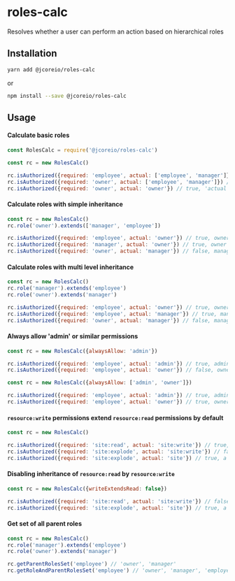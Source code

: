 # roles-calc

Resolves whether a user can perform an action based on hierarchical roles

## Installation

```sh
yarn add @jcoreio/roles-calc
```
or
```sh
npm install --save @jcoreio/roles-calc
```

## Usage

#### Calculate basic roles

```js
const RolesCalc = require('@jcoreio/roles-calc')

const rc = new RolesCalc()

rc.isAuthorized({required: 'employee', actual: ['employee', 'manager']}) // true
rc.isAuthorized({required: 'owner', actual: ['employee', 'manager']}) // false
rc.isAuthorized({required: 'owner', actual: 'owner'}) // true, 'actual' can be a string or array
```

#### Calculate roles with simple inheritance

```js
const rc = new RolesCalc()
rc.role('owner').extends(['manager', 'employee'])

rc.isAuthorized({required: 'employee', actual: 'owner'}) // true, owner > employee
rc.isAuthorized({required: 'manager', actual: 'owner'}) // true, owner > manager
rc.isAuthorized({required: 'owner', actual: 'manager'}) // false, manager < owner
```

#### Calculate roles with multi level inheritance

```js
const rc = new RolesCalc()
rc.role('manager').extends('employee')
rc.role('owner').extends('manager')

rc.isAuthorized({required: 'employee', actual: 'owner'}) // true, owner > manager > employee
rc.isAuthorized({required: 'employee', actual: 'manager'}) // true, manager > employee
rc.isAuthorized({required: 'owner', actual: 'manager'}) // false, manager < owner
```

#### Always allow 'admin' or similar permissions

```js
const rc = new RolesCalc({alwaysAllow: 'admin'})

rc.isAuthorized({required: 'employee', actual: 'admin'}) // true, admin is always authorized
rc.isAuthorized({required: 'employee', actual: 'owner'}) // false, owner wasn't included in alwaysAllow
```

```js
const rc = new RolesCalc({alwaysAllow: ['admin', 'owner']})

rc.isAuthorized({required: 'employee', actual: 'admin'}) // true, admin is always authorized
rc.isAuthorized({required: 'employee', actual: 'owner'}) // true, owner is always authorized
```

#### `resource:write` permissions extend `resource:read` permissions by default

```js
const rc = new RolesCalc()

rc.isAuthorized({required: 'site:read', actual: 'site:write'}) // true, resource:write > resource:read
rc.isAuthorized({required: 'site:explode', actual: 'site:write'}) // false, resource:write does not extend unrelated actions by default
rc.isAuthorized({required: 'site:explode', actual: 'site'}) // true, a general 'resource' role extends all 'resource:action' roles
```

#### Disabling inheritance of `resource:read` by `resource:write`

```js
const rc = new RolesCalc({writeExtendsRead: false})

rc.isAuthorized({required: 'site:read', actual: 'site:write'}) // false when write does not extend read
rc.isAuthorized({required: 'site:explode', actual: 'site'}) // true, a general 'resource' role extends all 'resource:action' roles, even when 'resource:write' does not extend 'resource:read'
```

#### Get set of all parent roles

```js
const rc = new RolesCalc()
rc.role('manager').extends('employee')
rc.role('owner').extends('manager')

rc.getParentRolesSet('employee') // 'owner', 'manager'
rc.getRoleAndParentRolesSet('employee') // 'owner', 'manager', 'employee'
```
